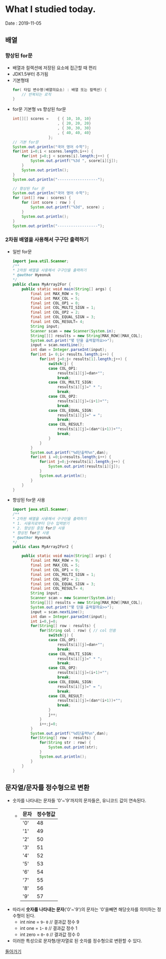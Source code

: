 # What I studied today.
Date : 2019-11-05
## 배열
### 향상된 for문
* 배열과 컬렉션에 저장된 요소에 접근할 때 편리
* JDK1.5부터 추가됨
* 기본형태 
    ```java
    for( 타입 변수명(배열의요소) : 배열 또는 컬렉션) {
        // 반복되는 로직
    }
    ```
* for문 기본형 vs 향상된 for문
    ```java
    int[][] scores =    { { 10, 10, 10}
                        , { 20, 20, 20}
                        , { 30, 30, 30}
                        , { 40, 40, 40}
                    };
    // 기본 for문
    System.out.println("국어 영어 수학");
    for(int i=0;i < scores.length;i++) {    
        for(int j=0;j < scores[i].length;j++) {
            System.out.printf("%3d ", score[i][j]);
        }
        System.out.println();
    }
    System.out.println("------------------");

    // 향상된 for 문
    System.out.println("국어 영어 수학");
    for (int[] row : scores) {     
        for (int score : row ) { 
            System.out.printf("%3d", score) ;
        } 
        System.out.println();
    } 
    System.out.println("------------------");
    ```
### 2차원 배열을 사용해서 구구단 출력하기
* 일반 for문
    ```java    
    import java.util.Scanner;
    /**
    * 2차원 배열을 사용해서 구구단을 출력하기 
    * @author Hyeonuk
    */
    public class MyArray2For {
        public static void main(String[] args) {
            final int MAX_ROW = 9;
            final int MAX_COL = 5;
            final int COL_OP1 = 0;
            final int COL_MULTI_SIGN = 1;
            final int COL_OP2 = 2;
            final int COL_EQUAL_SIGN = 3;
            final int COL_RESULT= 4;
            String input;
            Scanner scan = new Scanner(System.in);
            String[][] results = new String[MAX_ROW][MAX_COL];
            System.out.print("몇 단을 출력할까요>>");
            input = scan.nextLine();
            int dan = Integer.parseInt(input);
            for(int i= 0;i< results.length;i++) {
                for(int j=0;j< results[1].length;j++) {
                    switch(j) {
                    case COL_OP1:
                        results[i][j]=dan+"";
                        break;
                    case COL_MULTI_SIGN:
                        results[i][j]=" * ";
                        break;
                    case COL_OP2:
                        results[i][j]=(i+1)+"";
                        break;
                    case COL_EQUAL_SIGN:
                        results[i][j]=" = ";
                        break;
                    case COL_RESULT:
                        results[i][j]=(dan*(i+1))+"";
                        break;
                    }
                }
            }
            System.out.printf("%d단출력%n",dan);
            for(int i =0;i<results.length;i++) {
                for(int j=0;j<results[i].length;j++) {
                    System.out.print(results[i][j]);
                }
                System.out.println();
            }		
        }
    }
    ```
* 향상된 for문 사용
    ```java        
    import java.util.Scanner;
    /**
    * 2차원 배열을 사용해서 구구단을 출력하기
    * 1. 사용자로부터 단수 입력받기
    * 2. 향상된 중첨 for문 사용
    * 향상된 for문 사용
    * @author Hyeonuk
    */
    public class MyArray2For2 {

        public static void main(String[] args) {
            final int MAX_ROW = 9;
            final int MAX_COL = 5;
            final int COL_OP1 = 0;
            final int COL_MULTI_SIGN = 1;
            final int COL_OP2 = 2;
            final int COL_EQUAL_SIGN = 3;
            final int COL_RESULT= 4;
            String input;
            Scanner scan = new Scanner(System.in);
            String[][] results = new String[MAX_ROW][MAX_COL];
            System.out.print("몇 단을 출력할까요>>");
            input = scan.nextLine();
            int dan = Integer.parseInt(input);
            int i=0,j=0;
            for(String[] row : results) {
                for(String col : row) { // col 안씀
                    switch(j) {
                    case COL_OP1:
                        results[i][j]=dan+"";
                        break;
                    case COL_MULTI_SIGN:
                        results[i][j]=" * ";
                        break;
                    case COL_OP2:
                        results[i][j]=(i+1)+"";
                        break;
                    case COL_EQUAL_SIGN:
                        results[i][j]=" = ";
                        break;
                    case COL_RESULT:
                        results[i][j]=(dan*(i+1))+"";
                        break;
                    }
                    j++;
                }
                i++;j=0;
            }
            System.out.printf("%d단출력%n",dan);
            for(String[] row : results) {
                for(String str : row) {
                    System.out.print(str);
                }
                System.out.println();
            }		
        }
    }
    ```

## 문자열/문자를 정수형으로 변환
* 숫자를 나타내는 문자들 '0'~'9'까지의 문자들은, 유니코드 값이 연속된다.
    * |문자|정수형값|
        |---|---|
        |'0'|48|
        |'1'|49|
        |'2'|50|
        |'3'|51|
        |'4'|52|
        |'5'|53|
        |'6'|54|
        |'7'|55|
        |'8'|56|
        |'9'|57|
* 따라서 **숫자를 나타내는 문자**('0'~'9')의 문자는 '0'을빼면 해당숫자를 의미하는 정수형이 된다.
    * int nine = `9`- `0` // 결과값 정수 9
    * int one = `1`- `0` // 결과값 정수 1
    * int zero = `0`- `0` // 결과값 정수 0
* 이러한 특성으로 문자형/문자열로 된 숫자를 정수형으로 변환할 수 있다.

[돌아가기](../README.md)